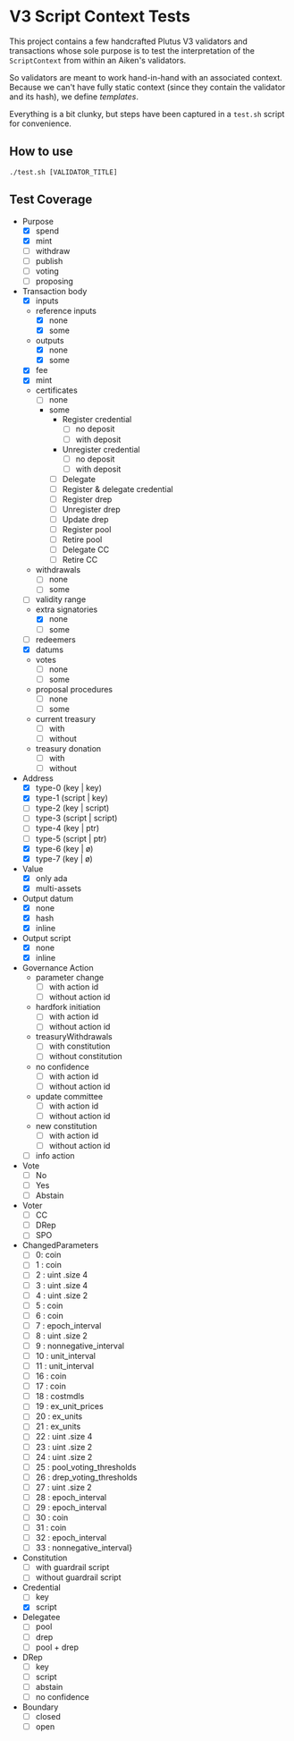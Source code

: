 # V3 Script Context Tests

This project contains a few handcrafted Plutus V3 validators and transactions
whose sole purpose is to test the interpretation of the `ScriptContext` from
within an Aiken's validators.

So validators are meant to work hand-in-hand with an associated context.
Because we can't have fully static context (since they contain the validator
and its hash), we define _templates_.

Everything is a bit clunky, but steps have been captured in a `test.sh` script
for convenience.

## How to use

```
./test.sh [VALIDATOR_TITLE]
```

## Test Coverage

- Purpose
  - [x] spend
  - [x] mint
  - [ ] withdraw
  - [ ] publish
  - [ ] voting
  - [ ] proposing

- Transaction body
  - [x] inputs
  - reference inputs
    - [x] none
    - [x] some
  - outputs
    - [x] none
    - [x] some
  - [x] fee
  - [x] mint
  - certificates
    - [ ] none
    - some
      - Register credential
          - [ ] no deposit
          - [ ] with deposit
      - Unregister credential
          - [ ] no deposit
          - [ ] with deposit
      - [ ] Delegate
      - [ ] Register & delegate credential
      - [ ] Register drep
      - [ ] Unregister drep
      - [ ] Update drep
      - [ ] Register pool
      - [ ] Retire pool
      - [ ] Delegate CC
      - [ ] Retire CC
  - withdrawals
    - [ ] none
    - [ ] some
  - [ ] validity range
  - extra signatories
    - [x] none
    - [ ] some
  - [ ] redeemers
  - [x] datums
  - votes
     - [ ] none
     - [ ] some
  - proposal procedures
     - [ ] none
     - [ ] some
  - current treasury
     - [ ] with
     - [ ] without
  - treasury donation
     - [ ] with
     - [ ] without

- Address
    - [x] type-0 (key | key)
    - [x] type-1 (script | key)
    - [ ] type-2 (key | script)
    - [ ] type-3 (script | script)
    - [ ] type-4 (key | ptr)
    - [ ] type-5 (script | ptr)
    - [x] type-6 (key | ø)
    - [x] type-7 (key | ø)

- Value
    - [x] only ada
    - [x] multi-assets

- Output datum
    - [x] none
    - [x] hash
    - [x] inline

- Output script
    - [x] none
    - [x] inline

- Governance Action
  - parameter change
    - [ ] with action id
    - [ ] without action id
  - hardfork initiation
    - [ ] with action id
    - [ ] without action id
  - treasuryWithdrawals
    - [ ] with constitution
    - [ ] without constitution
  - no confidence
    - [ ] with action id
    - [ ] without action id
  - update committee
    - [ ] with action id
    - [ ] without action id
  - new constitution
    - [ ] with action id
    - [ ] without action id
  - [ ] info action

- Vote
  - [ ] No
  - [ ] Yes
  - [ ] Abstain

- Voter
  - [ ] CC
  - [ ] DRep
  - [ ] SPO

- ChangedParameters
  - [ ] 0: coin
  - [ ] 1 : coin
  - [ ] 2 : uint .size 4
  - [ ] 3 : uint .size 4
  - [ ] 4 : uint .size 2
  - [ ] 5 : coin
  - [ ] 6 : coin
  - [ ] 7 : epoch_interval
  - [ ] 8 : uint .size 2
  - [ ] 9 : nonnegative_interval
  - [ ] 10 : unit_interval
  - [ ] 11 : unit_interval
  - [ ] 16 : coin
  - [ ] 17 : coin
  - [ ] 18 : costmdls
  - [ ] 19 : ex_unit_prices
  - [ ] 20 : ex_units
  - [ ] 21 : ex_units
  - [ ] 22 : uint .size 4
  - [ ] 23 : uint .size 2
  - [ ] 24 : uint .size 2
  - [ ] 25 : pool_voting_thresholds
  - [ ] 26 : drep_voting_thresholds
  - [ ] 27 : uint .size 2
  - [ ] 28 : epoch_interval
  - [ ] 29 : epoch_interval
  - [ ] 30 : coin
  - [ ] 31 : coin
  - [ ] 32 : epoch_interval
  - [ ] 33 : nonnegative_interval}

- Constitution
  - [ ] with guardrail script
  - [ ] without guardrail script

- Credential
  - [ ] key
  - [x] script

- Delegatee
  - [ ] pool
  - [ ] drep
  - [ ] pool + drep

- DRep
  - [ ] key
  - [ ] script
  - [ ] abstain
  - [ ] no confidence

- Boundary
  - [ ] closed
  - [ ] open
